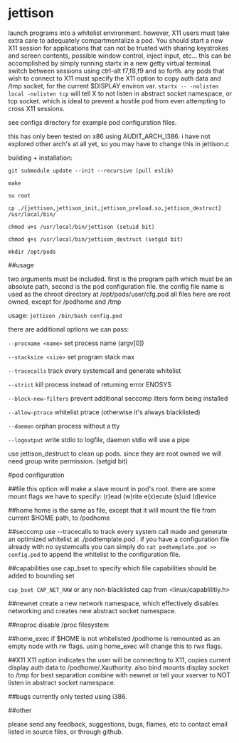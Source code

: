 # jettison
launch programs into a whitelist environment. however, X11 users must take
extra care to adequately compartmentalize a pod. You should start a new X11
session for applications that can not be trusted with sharing keystrokes
and screen contents, possible window control, inject input, etc...
this can be accomplished by simply running startx in a new getty virtual terminal.
switch between sessions using ctrl-alt f7,f8,f9 and so forth. any pods that wish
to connect to X11 must specify the X11 option to copy auth data and /tmp socket,
for the current $DISPLAY environ var. `startx -- -nolisten local -nolisten tcp`
will tell X to not listen in abstract socket namespace, or tcp socket. which is
ideal to prevent a hostile pod from even attempting to cross X11 sessions.

see configs directory for example pod configuration files.

this has only been tested on x86 using AUDIT_ARCH_I386. i have not explored
other arch's at all yet, so you may have to change this in jettison.c

building + installation:
```
git submodule update --init --recursive (pull eslib)

make

su root

cp ./{jettison,jettison_init,jettison_preload.so,jettison_destruct} /usr/local/bin/

chmod u+s /usr/local/bin/jettison (setuid bit)

chmod g+s /usr/local/bin/jettison_destruct (setgid bit)

mkdir /opt/pods
```

##usage

two arguments must be included. first is the program path which must be
an absolute path,  second is the pod configuration file.
the config file name is used as the chroot directory at /opt/pods/user/cfg.pod
all files here are root owned, except for /podhome and /tmp


usage:
`jettison /bin/bash config.pod`

there are additional options we can pass:

`--procname <name>` set process name (argv[0])

`--stacksize <size>` set program stack max

`--tracecalls` track every systemcall and generate whitelist

`--strict` kill process instead of returning error ENOSYS

`--block-new-filters` prevent additional seccomp ilters form being installed

`--allow-ptrace` whitelist ptrace (otherwise it's always blacklisted)

`--daemon` orphan process without a tty

`--logoutput` write stdio to logfile, daemon stdio will use a pipe


use jettison_destruct to clean up pods. since they are root owned
we will need group write permission. (setgid bit)


#pod configuration

##file
this option will make a slave mount in pod's root.
there are some mount flags we have to specify:
(r)ead (w)rite e(x)ecute (s)uid (d)evice

##home
home is the same as file, except that it will mount the file from current
$HOME path, to <podroot>/podhome

##seccomp
use --tracecalls to track every system call made and generate an optimized
whitelist at ./podtemplate.pod  .  if you have a configuration file already
with no systemcalls you can simply do `cat podtemplate.pod >> config.pod`
to append the whitelist to the configuration file.


##capabilities
use cap_bset to specify which file capabilities should be added to bounding set

`cap_bset CAP_NET_RAW`  or any non-blacklisted cap from \<linux/capablilitiy.h\>


##newnet
create a new network namespace, which effectively disables networking
and creates new abstract socket namespace.

##noproc
disable /proc filesystem

##home_exec
if $HOME is not whitelisted /podhome is remounted as an empty node
with rw flags. using home_exec will change this to rwx flags.

##X11
X11 option indicates the user will be connecting to X11, copies current display
auth data to /podhome/.Xauthority. also bind mounts display socket to /tmp
for best separation combine with newnet or tell your xserver to NOT listen
in abstract socket namespace.

##bugs
currently only tested using i386.



##other

please send any feedback, suggestions, bugs, flames, etc
to contact email listed in source files, or through github.
